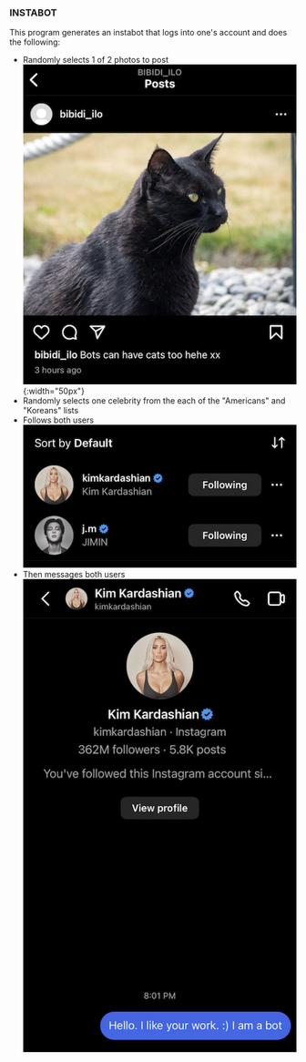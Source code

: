 ### INSTABOT

This program generates an instabot that logs into one's account and does the following:
- Randomly selects 1 of 2 photos to post
![image_selected](IMG_5355.jpg){:width="50px"}
- Randomly selects one celebrity from the each of the "Americans" and "Koreans" lists
- Follows both users
![image_selected](IMG_5356.jpg)
- Then messages both users
![image_selected](IMG_5357.jpg)



